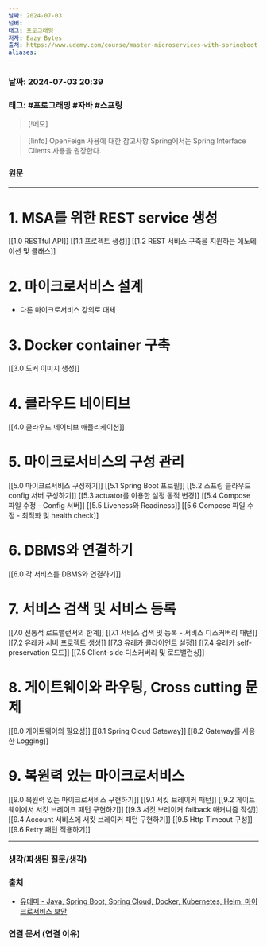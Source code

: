 ```yaml
---
날짜: 2024-07-03
넘버: 
태그: 프로그래밍
저자: Eazy Bytes
출처: https://www.udemy.com/course/master-microservices-with-springboot-docker-kubernetes-korean/
aliases:
---
```

### 날짜:  2024-07-03 20:39

### 태그: #프로그래밍 #자바 #스프링

>[!메모]
>

> [!info] OpenFeign 사용에 대한 참고사항
> Spring에서는 Spring Interface Clients 사용을 권장한다.

### 원문
---
# 1. MSA를 위한 REST service 생성
[[1.0  RESTful API]]
[[1.1 프로젝트 생성]]
[[1.2 REST 서비스 구축을 지원하는 애노테이션 및 클래스]]
# 2. 마이크로서비스 설계
- 다른 마이크로서비스 강의로 대체
# 3. Docker container 구축
[[3.0 도커 이미지 생성]]
# 4. 클라우드 네이티브 
[[4.0 클라우드 네이티브 애플리케이션]]
# 5. 마이크로서비스의 구성 관리
[[5.0 마이크로서비스 구성하기]]
[[5.1 Spring Boot 프로필]]
[[5.2 스프링 클라우드 config 서버 구성하기]]
[[5.3 actuator를 이용한 설정 동적 변경]]
[[5.4 Compose 파일 수정 - Config 서버]]
[[5.5 Liveness와 Readiness]]
[[5.6 Compose 파일 수정 - 최적화 및 health check]]
# 6. DBMS와 연결하기
[[6.0 각 서비스를 DBMS와 연결하기]]
# 7. 서비스 검색 및 서비스 등록
[[7.0 전통적 로드밸런서의 한계]]
[[7.1 서비스 검색 및 등록 - 서비스 디스커버리 패턴]]
[[7.2 유레카 서버 프로젝트 생성]]
[[7.3 유레카 클라이언트 설정]]
[[7.4 유레카 self-preservation 모드]]
[[7.5 Client-side 디스커버리 및 로드밸런싱]]
# 8. 게이트웨이와 라우팅, Cross cutting 문제
[[8.0 게이트웨이의 필요성]]
[[8.1 Spring Cloud Gateway]]
[[8.2 Gateway를 사용한 Logging]]
# 9. 복원력 있는 마이크로서비스
[[9.0 복원력 있는 마이크로서비스 구현하기]]
[[9.1 서킷 브레이커 패턴]]
[[9.2 게이트웨이에서 서킷 브레이크 패턴 구현하기]]
[[9.3 서킷 브레이커 fallback 매커니즘 작성]]
[[9.4 Account 서비스에 서킷 브레이커 패턴 구현하기]]
[[9.5 Http Timeout 구성]]
[[9.6 Retry 패턴 적용하기]]

---
### 생각(파생된 질문/생각)

### 출처
- [유데미 - Java, Spring Boot, Spring Cloud, Docker, Kubernetes, Helm, 마이크로서비스 보안](https://www.udemy.com/course/master-microservices-with-springboot-docker-kubernetes-korean/)

### 연결 문서 (연결 이유)

